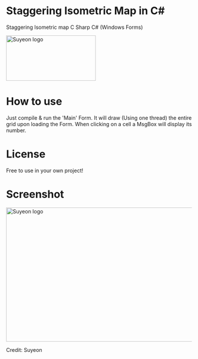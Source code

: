 # Staggering Isometric Map in C#
Staggering Isometric map C Sharp C# (Windows Forms)

<div>
<img src="https://cloud.suyeon.org/github/staggeringlogo.png" alt="Suyeon logo" height="123" width="243">
<div>

# How to use
Just compile & run the 'Main' Form. It will draw (Using one thread) the entire grid upon loading the Form.
When clicking on a cell a MsgBox will display its number.

# License
Free to use in your own project!

# Screenshot
<div>
<img src="https://cloud.suyeon.org/github/screenisometric.PNG" alt="Suyeon logo" height="364" width="610">
<div>

Credit: Suyeon
